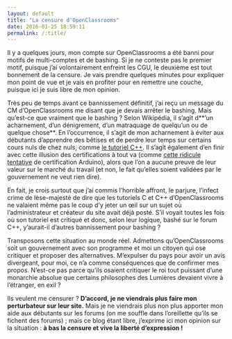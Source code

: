 ```yaml
---
layout: default
title: "La censure d'OpenClassrooms"
date: 2016-01-25 18:59:11
permalink: /:title/
---
```

Il y a quelques jours, mon compte sur OpenClassrooms a été banni pour motifs de multi-comptes et de bashing. Si je ne conteste pas le premier motif, puisque j’ai volontairement enfreint les CGU, le deuxième est tout bonnement de la censure. Je vais prendre quelques minutes pour expliquer mon point de vue et je vais en profiter pour en remettre une couche, puisque ici je suis libre de mon opinion.

Très peu de temps avant ce bannissement définitif, j’ai reçu un message du CM d’OpenClassrooms me disant que je devais arrêter le bashing. Mais qu’est-ce que vraiment que le bashing ? Selon Wikipédia, il s’agit d**’un acharnement, d’un dénigrement, d’un matraquage de quelqu’un ou de quelque chose**. En l’occurrence, il s’agit de mon acharnement à éviter aux débutants d’apprendre des bêtises et de perdre leur temps sur certains cours nuls de chez nuls, comme [le tutoriel C++](c++-avec-openclassrooms-ou-comment-perdre-son-temps). Il s’agît également d’en finir avec cette illusion des certifications à tout va (comme [cette ridicule tentative](https://openclassrooms.com/forum/sujet/tuto-arduino-8?page=1#message-87637479) de certification Arduino), alors que l’on a aucune preuve de leur valeur sur le marché du travail (et non, le fait qu’elles soient validées par le gouvernement ne veut rien dire).

En fait, je crois surtout que j’ai commis l’horrible affront, le parjure, l’infect crime de lèse-majesté de dire que les tutoriels C et C++ d’OpenClassrooms ne valaient même pas le coup d’y jeter un œil sur un sujet où l’administrateur et créateur du site avait déjà posté. S’il voyait toutes les fois où son tutoriel est critiqué et donc, selon leur logique, bashé sur le forum C++, y’aurait-il d’autres bannissement pour bashing ?

Transposons cette situation au monde réel. Admettons qu’OpenClassrooms soit un gouvernement avec son programme et moi un citoyen qui ose critiquer et proposer des alternatives. M’expulser du pays pour avoir un avis divergeant, pour moi, ce n’a comme conséquences que de confirmer mes propos. N’est-ce pas parce qu’ils osaient critiquer le roi tout puissant d’une monarchie absolue que certains philosophes des Lumières devaient vivre à l’étranger, en exil ?

Ils veulent me censurer ? **D’accord, je ne viendrais plus faire mon perturbateur sur leur site.** Mais je ne viendrais plus non plus apporter mon aide aux débutants sur les forums (on me souffle dans l’oreillette qu’ils se fichent des forums) ; mais ce blog étant libre, j’exprime ici mon opinion sur la situation : **à bas la censure et vive la liberté d’expression !**
